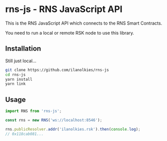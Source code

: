 # rns-js - RNS JavaScript API

This is the RNS JavaScript API which connects to the RNS Smart Contracts.

You need to run a local or remote RSK node to use this library.

## Installation

Still just local...

```sh
git clone https://github.com/ilanolkies/rns-js
cd rns-js
yarn install
yarn link
```

## Usage

```js
import RNS from 'rns-js';

const rns = new RNS('ws://localhost:8546');

rns.publicResolver.addr('ilanolkies.rsk').then(console.log);
// 0x118cab081...
```
